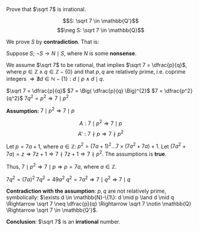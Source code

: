 Prove that $\sqrt 7$ is irrational.

$$S: \sqrt 7 \in \mathbb{Q'}$$
$$\neg S: \sqrt 7 \in \mathbb{Q}$$

We prove $S$ by **contradiction**. That is:

Suppose $S$;
$\neg S \rightarrow N \mid S$, where $N$ is some **nonsense**.

We assume $\sqrt 7$ to be rational,  that implies $\sqrt 7 = \dfrac{p}{q}$, where $p \in \mathbb{Z} \land q \in \mathbb{Z}-\{0\}$ and that $p,q$ are relatively prime, i.e. coprime integers $\Rightarrow \nexists d \in \mathbb{N}-\{1\}: d \mid p \land d \mid q$.

$\sqrt 7 = \dfrac{p}{q}$
$7 = \Big( \dfrac{p}{q} \Big)^{2}$
$7 = \dfrac{p^2}{q^2}$
$7 q^{2}= p^{2} \Rightarrow 7 \mid p^{2}$

**Assumption:** $7 \mid p^{2} \Rightarrow 7 \mid p$

$$A: 7 \mid p^{2} \Rightarrow 7 \mid p$$
$$A': 7 \nmid p \Rightarrow 7 \nmid p^{2}$$

Let $p = 7a + 1$, where $a \in \mathbb{Z}$: $p^{2}= (7a + 1)^{2} \dots 7\times(7 a^{2}+ 7a) + 1$. Let $(7 a^{2}+ 7a) = z \Rightarrow 7z + 1 \Rightarrow 7 \nmid 7z + 1 \Rightarrow 7 \nmid p^2$. The assumptions is **true**.

Thus, $7 \mid p^{2} \Rightarrow 7 \mid p \Rightarrow p=7a$, where $a \in \mathbb{Z}$.

$7q^{2}=(7a)^{2}$
$7q^{2}=49a^{2}$
$q^{2}=7a^{2} \Rightarrow 7 \mid q^{2} \Rightarrow 7 \mid q$

**Contradiction with the assumption**: $p,q$ are not relatively prime, symbolically: $\exists d \in \mathbb{N}-\{1\}: d \mid p \land d \mid q \Rightarrow \sqrt 7 \neq \dfrac{p}{q} \Rightarrow \sqrt 7 \notin \mathbb{Q} \Rightarrow \sqrt 7 \in \mathbb{Q'}$.

**Conclusion**: $\sqrt 7$ is an **irrational** number.
